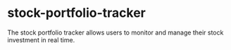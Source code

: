 # stock-portfolio-tracker
The stock portfolio tracker allows users to monitor and manage their stock investment in real time.
